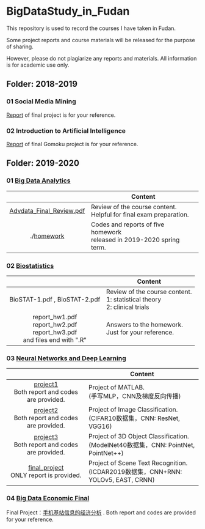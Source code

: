 # BigDataStudy_in_Fudan
This repository is used to record the courses I have taken in Fudan.

Some project reports and course materials will be released for the purpose of sharing.

However, please do not plagiarize any reports and materials. All information is for academic use only.




## Folder: 2018-2019

### 01 Social Media Mining

[Report](https://github.com/IMNearth/BigDataStudy_in_Fudan/blob/master/2018-2019/0626Twitter-report-new.pdf) of final project is for your reference.



### 02 Introduction to Artificial Intelligence

[Report](https://github.com/IMNearth/BigDataStudy_in_Fudan/blob/master/2018-2019/AI-repo-formal.pdf) of final Gomoku project is for your reference.




## Folder: 2019-2020

### 01 [Big Data Analytics](https://github.com/IMNearth/BigDataStudy_in_Fudan/tree/master/2019-2020/01_BigDataAnalytics)

|                                                              | Content                                                      |
| :----------------------------------------------------------: | ------------------------------------------------------------ |
| [Advdata_Final_Review.pdf](https://github.com/IMNearth/BigDataStudy_in_Fudan/blob/master/2019-2020/01_BigDataAnalytics/Advdata_Final_Review.pdf) | Review of the course content. <br/>Helpful for final exam preparation. |
| ./[homework](https://github.com/IMNearth/BigDataStudy_in_Fudan/tree/master/2019-2020/01_BigDataAnalytics/homework) | Codes and reports of five homework <br/>released in 2019-2020 spring term. |



### 02 [Biostatistics](https://github.com/IMNearth/BigDataStudy_in_Fudan/tree/master/2019-2020/02_Biostatistics)

|                                                              | Content                                                      |
| :----------------------------------------------------------: | ------------------------------------------------------------ |
|                BioSTAT-1.pdf , BioSTAT-2.pdf                 | Review of the course content.<br/>1: statistical theory <br/>2: clinical trials |
| report_hw1.pdf<br/>report_hw2.pdf<br/>report_hw3.pdf<br/>and files end with ".R" | Answers to the homework. <br/> Just for your reference.      |



### 03 [Neural Networks and Deep Learning](https://github.com/IMNearth/BigDataStudy_in_Fudan/tree/master/2019-2020/03_DeepLearning)

|                                                              | Content                                                      |
| :----------------------------------------------------------: | ------------------------------------------------------------ |
| [project1](https://github.com/IMNearth/BigDataStudy_in_Fudan/tree/master/2019-2020/03_DeepLearning/project1)<br/>Both report and codes are provided. | Project of MATLAB. <br/>(手写MLP，CNN及梯度反向传播)         |
| [project2](https://github.com/IMNearth/BigDataStudy_in_Fudan/tree/master/2019-2020/03_DeepLearning/project2)<br/>Both report and codes are provided. | Project of Image Classification.<br/>(CIFAR10数据集，CNN: ResNet, VGG16) |
| [project3](https://github.com/IMNearth/BigDataStudy_in_Fudan/tree/master/2019-2020/03_DeepLearning/project3)<br/>Both report and codes are provided. | Project of 3D Object Classification. <br/>(ModelNet40数据集，CNN: PointNet, PointNet++) |
| [final_project](https://github.com/IMNearth/BigDataStudy_in_Fudan/tree/master/2019-2020/03_DeepLearning/final_report)<br/>ONLY report is provided. | Project of Scene Text Recognition. <br/>(ICDAR2019数据集，CNN+RNN: YOLOv5, EAST, CRNN) |



### 04 [Big Data Economic Final](https://github.com/IMNearth/BigDataStudy_in_Fudan/tree/master/2019-2020/04_BigDataEconomic)

Final Project：[手机基站信息的经济分析](https://github.com/FDU-SDS/Big_Data_Economic_Course_Final) . Both report and codes are provided for your reference.

